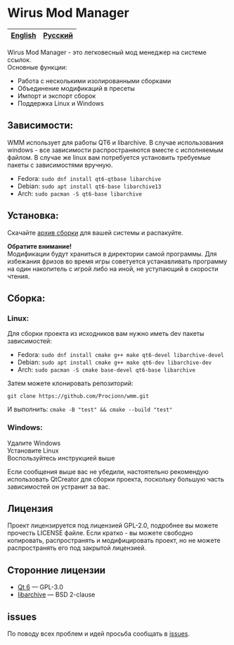 # Wirus Mod Manager

| [English](README.md) | [Русский](README.ru.md) |
| -------------------- | ----------------------- |

Wirus Mod Manager - это легковесный мод менеджер на системе ссылок.  
Основные функции:
- Работа с несколькими изолированными сборками
- Объединение модификаций в пресеты
- Импорт и экспорт сборок
- Поддержка Linux и Windows

## Зависимости:
WMM использует для работы QT6 и libarchive. В случае использования windows - все зависимости распространяются вместе с исполняемым файлом. В случае же linux вам потребуется установить требуемые пакеты с зависимостями вручную.  
- Fedora: `sudo dnf install qt6-qtbase libarchive`  
- Debian: `sudo apt install qt6-base libarchive13`  
- Arch: `sudo pacman -S qt6-base libarchive`

## Установка:
Скачайте [архив сборки](https://github.com/Procionn/WMM/releases) для вашей системы и распакуйте.  

**Обратите внимание!**  
Модификации будут храниться в директории самой программы. Для избежания фризов во время игры советуется устанавливать программу на один накопитель с игрой либо на иной, не уступающий в скорости чтения.

## Сборка:

### Linux:
Для сборки проекта из исходников вам нужно иметь dev пакеты зависимостей:

- Fedora: `sudo dnf install cmake g++ make qt6-devel libarchive-devel`
- Debian: `sudo apt install cmake g++ make qt6-dev libarchive-dev`
- Arch: `sudo pacman -S cmake base-devel qt6-base libarchive`

Затем можете клонировать репозиторий:

`git clone https://github.com/Procionn/wmm.git`

И выполнить:
`cmake -B "test" && cmake --build "test"`

### Windows:  
Удалите Windows  
Установите Linux  
Воспользуйтесь инструкцией выше

Если сообщения выше вас не убедили, настоятельно рекомендую использовать QtCreator для сборки проекта, поскольку большую часть зависимостей он устранит за вас.

## Лицензия
Проект лицензируется под лицензией GPL-2.0, подробнее вы можете прочесть LICENSE файле.
Если кратко - вы можете свободно  копировать, распространять и модифицировать проект, но не можете распространять его под закрытой лицензией.

## Сторонние лицензии
- [Qt 6](https://www.qt.io/) — GPL-3.0 
- [libarchive](https://www.libarchive.org/) — BSD 2-clause 

## issues
По поводу всех проблем и идей просьба сообщать в [issues](https://github.com/Procionn/WMM/issues).
